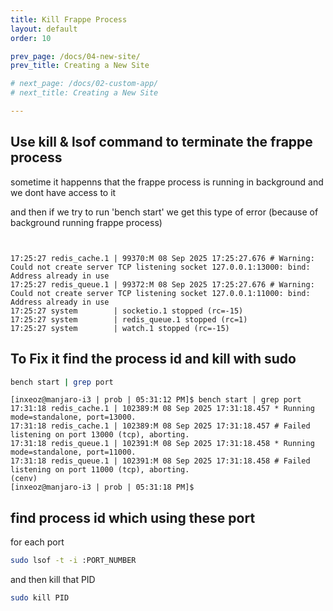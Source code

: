 ```yaml
---
title: Kill Frappe Process
layout: default
order: 10

prev_page: /docs/04-new-site/
prev_title: Creating a New Site

# next_page: /docs/02-custom-app/
# next_title: Creating a New Site

---
```


## Use  kill & lsof command to terminate the frappe process

sometime it happenns that the frappe process is running in background and we dont have access to it 

and then if we try to run 'bench start'
we get this type of error (because of background running frappe process)

```


17:25:27 redis_cache.1 | 99370:M 08 Sep 2025 17:25:27.676 # Warning: Could not create server TCP listening socket 127.0.0.1:13000: bind: Address already in use
17:25:27 redis_queue.1 | 99372:M 08 Sep 2025 17:25:27.676 # Warning: Could not create server TCP listening socket 127.0.0.1:11000: bind: Address already in use
17:25:27 system        | socketio.1 stopped (rc=-15)
17:25:27 system        | redis_queue.1 stopped (rc=1)
17:25:27 system        | watch.1 stopped (rc=-15)

```
## To Fix it find the process id and kill with sudo

```bash
bench start | grep port
```

```
[inxeoz@manjaro-i3 | prob | 05:31:12 PM]$ bench start | grep port
17:31:18 redis_cache.1 | 102389:M 08 Sep 2025 17:31:18.457 * Running mode=standalone, port=13000.
17:31:18 redis_cache.1 | 102389:M 08 Sep 2025 17:31:18.457 # Failed listening on port 13000 (tcp), aborting.
17:31:18 redis_queue.1 | 102391:M 08 Sep 2025 17:31:18.458 * Running mode=standalone, port=11000.
17:31:18 redis_queue.1 | 102391:M 08 Sep 2025 17:31:18.458 # Failed listening on port 11000 (tcp), aborting.
(cenv)
[inxeoz@manjaro-i3 | prob | 05:31:18 PM]$
```
## find process id which using these port

for each port

```bash
sudo lsof -t -i :PORT_NUMBER
```
and then kill that PID

```bash
sudo kill PID
```


